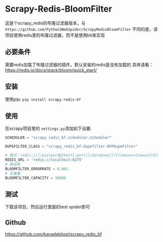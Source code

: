 # Scrapy-Redis-BloomFilter

这是个scrapy_redis的布隆过滤器版本，与`https://github.com/Python3WebSpider/ScrapyRedisBloomFilter` 
不同的是，该项目使用redis里的布隆过滤器，而不是使用bit来实现

## 必要条件

需要redis加载了布隆过滤器的插件，默认安装的redis是没有加载的
具体请看：https://redis.io/docs/stack/bloom/quick_start/


## 安装

使用pip: `pip install scrapy-redis-bf`

## 使用

在scrapy项目里的 `settings.py`添加如下设置:

```python
SCHEDULER = "scrapy_redis_bf.scheduler.Scheduler"

DUPEFILTER_CLASS = "scrapy_redis_bf.dupefilter.RFPDupeFilter"

# 格式：redis://[:password@]host[:port][/database][?[timeout=timeout[d|h|m|s|ms|us|ns]][&database=database]]
REDIS_URL = 'redis://localhost:6379'
# 错误率
BLOOMFILTER_ERRORRATE = 0.001
# 去重量
BLOOMFILTER_CAPACITY = 10000

```

## 测试

下载该项目，然后运行里面的test spider即可

## Github

https://github.com/kanadeblisst/scrapy_redis_bf


